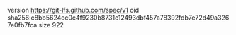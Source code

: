 version https://git-lfs.github.com/spec/v1
oid sha256:c8bb5624ec0c4f9230b8731c12493dbf457a78392fdb7e72d49a3267e0fb7fca
size 922

